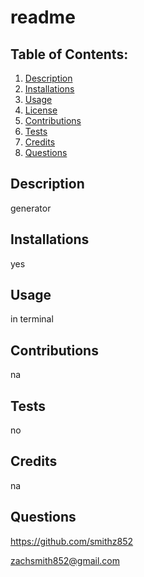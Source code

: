 # readme  
  
## Table of Contents:
  1. [Description](#description)
  2. [Installations](#installations)
  3. [Usage](#usage)
  4. [License](#license)
  5. [Contributions](#contributions)
  6. [Tests](#tests)
  7. [Credits](#credits)
  8. [Questions](#questions)

## Description

generator

## Installations

yes

## Usage

in terminal
 
## Contributions

na

## Tests

no

## Credits

na

## Questions

https://github.com/smithz852

zachsmith852@gmail.com

